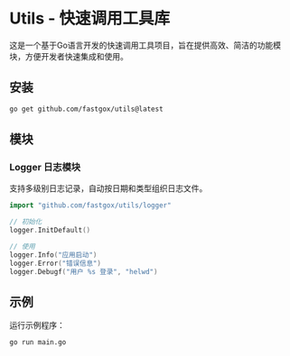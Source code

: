 # Utils - 快速调用工具库

这是一个基于Go语言开发的快速调用工具项目，旨在提供高效、简洁的功能模块，方便开发者快速集成和使用。

## 安装

```bash
go get github.com/fastgox/utils@latest
```

## 模块

### Logger 日志模块

支持多级别日志记录，自动按日期和类型组织日志文件。

```go
import "github.com/fastgox/utils/logger"

// 初始化
logger.InitDefault()

// 使用
logger.Info("应用启动")
logger.Error("错误信息")
logger.Debugf("用户 %s 登录", "helwd")
```

## 示例

运行示例程序：

```bash
go run main.go
```
